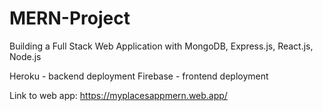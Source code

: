 # MERN-Project

Building a Full Stack Web Application with MongoDB, Express.js, React.js, Node.js

Heroku - backend deployment
Firebase - frontend deployment

Link to web app:
https://myplacesappmern.web.app/